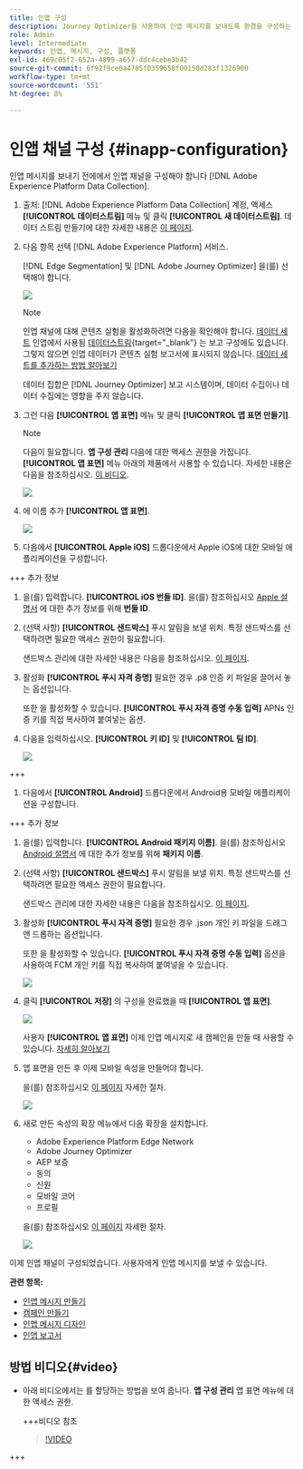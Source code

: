 ```yaml
---
title: 인앱 구성
description: Journey Optimizer을 사용하여 인앱 메시지를 보내도록 환경을 구성하는 방법에 대해 알아봅니다
role: Admin
level: Intermediate
keywords: 인앱, 메시지, 구성, 플랫폼
exl-id: 469c05f2-652a-4899-a657-ddc4cebe3b42
source-git-commit: 6f92f9ce0a4785f0359658f00150d283f1326900
workflow-type: tm+mt
source-wordcount: '551'
ht-degree: 8%

---
```


# 인앱 채널 구성 {#inapp-configuration}

인앱 메시지를 보내기 전에에서 인앱 채널을 구성해야 합니다 [!DNL Adobe Experience Platform Data Collection].

1. 출처: [!DNL Adobe Experience Platform Data Collection] 계정, 액세스 **[!UICONTROL 데이터스트림]** 메뉴 및 클릭 **[!UICONTROL 새 데이터스트림]**. 데이터 스트림 만들기에 대한 자세한 내용은 [이 페이지](https://experienceleague.adobe.com/docs/experience-platform/edge/datastreams/configure.html?lang=ko-KR).

1. 다음 항목 선택 [!DNL Adobe Experience Platform] 서비스.

   [!DNL Edge Segmentation] 및 [!DNL Adobe Journey Optimizer] 을(를) 선택해야 합니다.

   ![](assets/inapp_config_6.png)

   >[!NOTE]
   >
   >인앱 채널에 대해 콘텐츠 실험을 활성화하려면 다음을 확인해야 합니다. [데이터 세트](../data/get-started-datasets.md) 인앱에서 사용됨 [데이터스트림](https://experienceleague.adobe.com/docs/experience-platform/datastreams/overview.html?lang=ko-KR){target="_blank"} 는 보고 구성에도 있습니다. 그렇지 않으면 인앱 데이터가 콘텐츠 실험 보고서에 표시되지 않습니다. [데이터 세트를 추가하는 방법 알아보기](../campaigns/reporting-configuration.md#add-datasets)
   >
   >데이터 집합은 [!DNL Journey Optimizer] 보고 시스템이며, 데이터 수집이나 데이터 수집에는 영향을 주지 않습니다.

1. 그런 다음 **[!UICONTROL 앱 표면]** 메뉴 및 클릭 **[!UICONTROL 앱 표면 만들기]**.

   >[!NOTE]
   >
   > 다음이 필요합니다. **앱 구성 관리** 다음에 대한 액세스 권한을 가집니다. **[!UICONTROL 앱 표면]** 메뉴 아래의 제품에서 사용할 수 있습니다. 자세한 내용은 다음을 참조하십시오. [이 비디오](#video).

   ![](assets/inapp_config_1.png)

1. 에 이름 추가 **[!UICONTROL 앱 표면]**.

   ![](assets/inapp_config_2b.png)

1. 다음에서 **[!UICONTROL Apple iOS]** 드롭다운에서 Apple iOS에 대한 모바일 애플리케이션을 구성합니다.

+++ 추가 정보

   1. 을(를) 입력합니다. **[!UICONTROL iOS 번들 ID]**. 을(를) 참조하십시오 [Apple 설명서](https://developer.apple.com/documentation/appstoreconnectapi/bundle_ids) 에 대한 추가 정보를 위해 **번들 ID**.

   1. (선택 사항) **[!UICONTROL 샌드박스]** 푸시 알림을 보낼 위치. 특정 샌드박스를 선택하려면 필요한 액세스 권한이 필요합니다.

      샌드박스 관리에 대한 자세한 내용은 다음을 참조하십시오. [이 페이지](../administration/sandboxes.md#assign-sandboxes).

   1. 활성화 **[!UICONTROL 푸시 자격 증명]** 필요한 경우 .p8 인증 키 파일을 끌어서 놓는 옵션입니다.

      또한 을 활성화할 수 있습니다. **[!UICONTROL 푸시 자격 증명 수동 입력]** APNs 인증 키를 직접 복사하여 붙여넣는 옵션.

   1. 다음을 입력하십시오. **[!UICONTROL 키 ID]** 및 **[!UICONTROL 팀 ID]**.

      ![](assets/inapp_config_2.png)

+++

1. 다음에서 **[!UICONTROL Android]** 드롭다운에서 Android용 모바일 애플리케이션을 구성합니다.

+++ 추가 정보

   1. 을(를) 입력합니다. **[!UICONTROL Android 패키지 이름]**. 을(를) 참조하십시오 [Android 설명서](https://support.google.com/admob/answer/9972781?hl=en#:~:text=The%20package%20name%20of%20an,supported%20third%2Dparty%20Android%20stores) 에 대한 추가 정보를 위해 **패키지 이름**.

   1. (선택 사항) **[!UICONTROL 샌드박스]** 푸시 알림을 보낼 위치. 특정 샌드박스를 선택하려면 필요한 액세스 권한이 필요합니다.

      샌드박스 관리에 대한 자세한 내용은 다음을 참조하십시오. [이 페이지](../administration/sandboxes.md#assign-sandboxes).

   1. 활성화 **[!UICONTROL 푸시 자격 증명]** 필요한 경우 .json 개인 키 파일을 드래그 앤 드롭하는 옵션입니다.

      또한 을 활성화할 수 있습니다. **[!UICONTROL 푸시 자격 증명 수동 입력]** 옵션을 사용하여 FCM 개인 키를 직접 복사하여 붙여넣을 수 있습니다.

      ![](assets/inapp_config_7.png)

1. 클릭 **[!UICONTROL 저장]** 의 구성을 완료했을 때 **[!UICONTROL 앱 표면]**.

   ![](assets/inapp_config_3.png)

   사용자 **[!UICONTROL 앱 표면]** 이제 인앱 메시지로 새 캠페인을 만들 때 사용할 수 있습니다. [자세히 알아보기](create-in-app.md)

1. 앱 표면을 만든 후 이제 모바일 속성을 만들어야 합니다.

   을(를) 참조하십시오 [이 페이지](https://experienceleague.adobe.com/docs/experience-platform/tags/admin/companies-and-properties.html#for-mobile) 자세한 절차.

   ![](assets/inapp_config_4.png)

1. 새로 만든 속성의 확장 메뉴에서 다음 확장을 설치합니다.

   * Adobe Experience Platform Edge Network
   * Adobe Journey Optimizer
   * AEP 보증
   * 동의
   * 신원
   * 모바일 코어
   * 프로필

   을(를) 참조하십시오 [이 페이지](https://experienceleague.adobe.com/docs/experience-platform/tags/ui/extensions/overview.html#add-a-new-extension) 자세한 절차.

   ![](assets/inapp_config_5.png)

이제 인앱 채널이 구성되었습니다. 사용자에게 인앱 메시지를 보낼 수 있습니다.

**관련 항목:**

* [인앱 메시지 만들기 ](create-in-app.md)
* [캠페인 만들기](../campaigns/create-campaign.md)
* [인앱 메시지 디자인](design-in-app.md)
* [인앱 보고서 ](../reports/campaign-global-report.md#inapp-report)


## 방법 비디오{#video}

* 아래 비디오에서는 를 할당하는 방법을 보여 줍니다. **앱 구성 관리** 앱 표면 메뉴에 대한 액세스 권한.

  +++비디오 참조

  >[!VIDEO](https://video.tv.adobe.com/v/3421607)

+++


